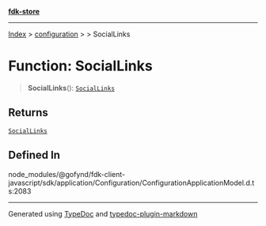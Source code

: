 [**fdk-store**](../../../README.md)
***

[Index](../../../API.md) > [configuration](../../README.md) > [<internal>](../README.md) > SocialLinks

# Function: SocialLinks

> **SocialLinks**(): [`SocialLinks`](../type-aliases/type-alias.SocialLinks.md)

## Returns

[`SocialLinks`](../type-aliases/type-alias.SocialLinks.md)

## Defined In

node\_modules/@gofynd/fdk-client-javascript/sdk/application/Configuration/ConfigurationApplicationModel.d.ts:2083

***
Generated using [TypeDoc](https://typedoc.org/) and [typedoc-plugin-markdown](https://www.npmjs.com/package/typedoc-plugin-markdown)
